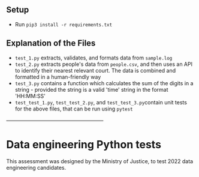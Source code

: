 ## Setup

- Run `pip3 install -r requirements.txt`

## Explanation of the Files

- `test_1.py` extracts, validates, and formats data from `sample.log`
- `test_2.py` extracts people's data from `people.csv`, and then uses an API to identify their nearest relevant court. The data is combined and formatted in a human-friendly way
- `test_3.py` contains a function which calculates the sum of the digits in a string - provided the string is a valid 'time' string in the format 'HH:MM:SS'
- `test_test_1.py`, `test_test_2.py`, and `test_test_3.py`contain unit tests for the above files, that can be run using `pytest`

–––––––––––––––––––––––––––––––––––––

# Data engineering Python tests

This assessment was designed by the Ministry of Justice, to test 2022 data engineering candidates.
